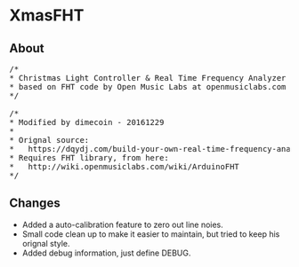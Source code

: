 # XmasFHT

## About

<pre>
/*
* Christmas Light Controller & Real Time Frequency Analyzer
* based on FHT code by Open Music Labs at openmusiclabs.com
*/

/* 
* Modified by dimecoin - 20161229
* 
* Orignal source: 
*	https://dqydj.com/build-your-own-real-time-frequency-analyzer-and-christmas-light-controller/
* Requires FHT library, from here: 
* 	http://wiki.openmusiclabs.com/wiki/ArduinoFHT
*/
</pre>

## Changes

* Added a auto-calibration feature to zero out line noies.
* Small code clean up to make it easier to maintain, but tried to keep his orignal style.
* Added debug information, just define DEBUG.
